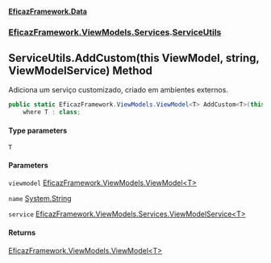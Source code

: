#### [EficazFramework.Data](EficazFrameworkData.md 'EficazFramework Data')
### [EficazFramework.ViewModels.Services](EficazFrameworkData.md#EficazFramework.ViewModels.Services 'EficazFramework.ViewModels.Services').[ServiceUtils](EficazFramework.ViewModels.Services/ServiceUtils.md 'EficazFramework.ViewModels.Services.ServiceUtils')

## ServiceUtils.AddCustom<T>(this ViewModel<T>, string, ViewModelService<T>) Method

Adiciona um serviço customizado, criado em ambientes externos.

```csharp
public static EficazFramework.ViewModels.ViewModel<T> AddCustom<T>(this EficazFramework.ViewModels.ViewModel<T> viewmodel, string name, EficazFramework.ViewModels.Services.ViewModelService<T> service)
    where T : class;
```
#### Type parameters

<a name='EficazFramework.ViewModels.Services.ServiceUtils.AddCustom_T_(thisEficazFramework.ViewModels.ViewModel_T_,string,EficazFramework.ViewModels.Services.ViewModelService_T_).T'></a>

`T`
#### Parameters

<a name='EficazFramework.ViewModels.Services.ServiceUtils.AddCustom_T_(thisEficazFramework.ViewModels.ViewModel_T_,string,EficazFramework.ViewModels.Services.ViewModelService_T_).viewmodel'></a>

`viewmodel` [EficazFramework.ViewModels.ViewModel&lt;](EficazFramework.ViewModels/ViewModel_T_.md 'EficazFramework.ViewModels.ViewModel<T>')[T](EficazFramework.ViewModels.Services/ServiceUtils/AddCustom_T_(thisViewModel_T_,string,ViewModelService_T_).md#EficazFramework.ViewModels.Services.ServiceUtils.AddCustom_T_(thisEficazFramework.ViewModels.ViewModel_T_,string,EficazFramework.ViewModels.Services.ViewModelService_T_).T 'EficazFramework.ViewModels.Services.ServiceUtils.AddCustom<T>(this EficazFramework.ViewModels.ViewModel<T>, string, EficazFramework.ViewModels.Services.ViewModelService<T>).T')[&gt;](EficazFramework.ViewModels/ViewModel_T_.md 'EficazFramework.ViewModels.ViewModel<T>')

<a name='EficazFramework.ViewModels.Services.ServiceUtils.AddCustom_T_(thisEficazFramework.ViewModels.ViewModel_T_,string,EficazFramework.ViewModels.Services.ViewModelService_T_).name'></a>

`name` [System.String](https://docs.microsoft.com/en-us/dotnet/api/System.String 'System.String')

<a name='EficazFramework.ViewModels.Services.ServiceUtils.AddCustom_T_(thisEficazFramework.ViewModels.ViewModel_T_,string,EficazFramework.ViewModels.Services.ViewModelService_T_).service'></a>

`service` [EficazFramework.ViewModels.Services.ViewModelService&lt;](EficazFramework.ViewModels.Services/ViewModelService_T_.md 'EficazFramework.ViewModels.Services.ViewModelService<T>')[T](EficazFramework.ViewModels.Services/ServiceUtils/AddCustom_T_(thisViewModel_T_,string,ViewModelService_T_).md#EficazFramework.ViewModels.Services.ServiceUtils.AddCustom_T_(thisEficazFramework.ViewModels.ViewModel_T_,string,EficazFramework.ViewModels.Services.ViewModelService_T_).T 'EficazFramework.ViewModels.Services.ServiceUtils.AddCustom<T>(this EficazFramework.ViewModels.ViewModel<T>, string, EficazFramework.ViewModels.Services.ViewModelService<T>).T')[&gt;](EficazFramework.ViewModels.Services/ViewModelService_T_.md 'EficazFramework.ViewModels.Services.ViewModelService<T>')

#### Returns
[EficazFramework.ViewModels.ViewModel&lt;](EficazFramework.ViewModels/ViewModel_T_.md 'EficazFramework.ViewModels.ViewModel<T>')[T](EficazFramework.ViewModels.Services/ServiceUtils/AddCustom_T_(thisViewModel_T_,string,ViewModelService_T_).md#EficazFramework.ViewModels.Services.ServiceUtils.AddCustom_T_(thisEficazFramework.ViewModels.ViewModel_T_,string,EficazFramework.ViewModels.Services.ViewModelService_T_).T 'EficazFramework.ViewModels.Services.ServiceUtils.AddCustom<T>(this EficazFramework.ViewModels.ViewModel<T>, string, EficazFramework.ViewModels.Services.ViewModelService<T>).T')[&gt;](EficazFramework.ViewModels/ViewModel_T_.md 'EficazFramework.ViewModels.ViewModel<T>')